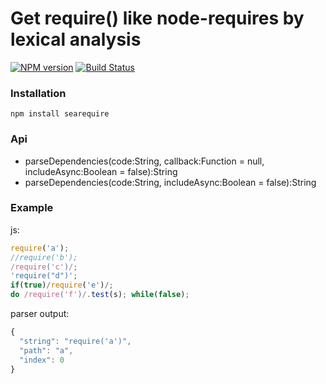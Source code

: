 Get require() like node-requires by lexical analysis
===

[![NPM version](https://badge.fury.io/js/searequire.png)](https://npmjs.org/package/searequire)
[![Build Status](https://secure.travis-ci.org/seajs/searequire.png?branch=master)](https://travis-ci.org/seajs/searequire)


### Installation
```
npm install searequire
```

### Api
* parseDependencies(code:String, callback:Function = null, includeAsync:Boolean = false):String
* parseDependencies(code:String, includeAsync:Boolean = false):String

### Example
js:
```js
require('a');
//require('b');
/require('c')/;
'require("d")';
if(true)/require('e')/;
do /require('f')/.test(s); while(false);
```

parser output:
```js
{
  "string": "require('a')",
  "path": "a",
  "index": 0
}
```